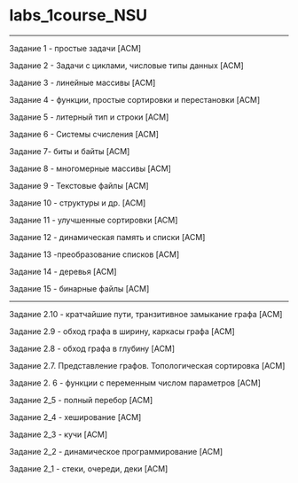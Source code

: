 # labs_1course_NSU
 

---

Задание 1 - простые задачи [ACM]

Задание 2 - Задачи с циклами, числовые типы данных [ACM]

Задание 3 - линейные массивы [ACM]

Задание 4 - функции, простые сортировки и перестановки [ACM]

Задание 5 - литерный тип и строки [ACM]

Задание 6 - Системы счисления [ACM]

Задание 7- биты и байты [ACM]

Задание 8 - многомерные массивы [ACM]

Задание 9 - Текстовые файлы [ACM]

Задание 10 - структуры и др. [ACM]

Задание 11 - улучшенные сортировки [ACM]

Задание 12 - динамическая память и списки [ACM]

Задание 13 -преобразование списков [ACM]

Задание 14 - деревья [ACM]

Задание 15 - бинарные файлы [ACM]

---


Задание 2.10 - кратчайшие пути, транзитивное замыкание графа [ACM]

Задание 2.9 - обход графа в ширину, каркасы графа [ACM]

Задание 2.8 - обход графа в глубину [ACM]

Задание 2.7. Представление графов. Топологическая сортировка [ACM]

Задание 2. 6 - функции с переменным числом параметров [ACM]

Задание 2_5 - полный перебор [ACM]

Задание 2_4 - хеширование [ACM]

Задание 2_3 - кучи [ACM]

Задание 2_2 - динамическое программирование [ACM]

Задание 2_1 - стеки, очереди, деки [ACM]
